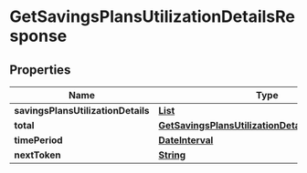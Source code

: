 

# GetSavingsPlansUtilizationDetailsResponse


## Properties

| Name | Type | Description | Notes |
|------------ | ------------- | ------------- | -------------|
|**savingsPlansUtilizationDetails** | [**List**](List.md) |  |  |
|**total** | [**GetSavingsPlansUtilizationDetailsResponseTotal**](GetSavingsPlansUtilizationDetailsResponseTotal.md) |  |  [optional] |
|**timePeriod** | [**DateInterval**](DateInterval.md) |  |  |
|**nextToken** | [**String**](String.md) |  |  [optional] |



